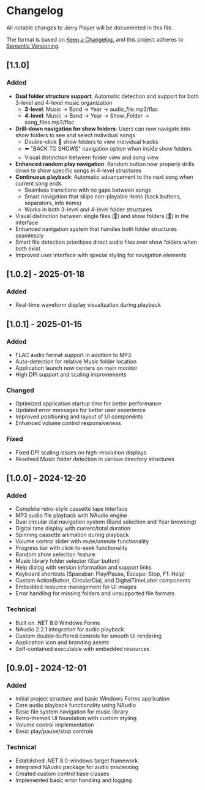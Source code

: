 # Changelog

All notable changes to Jerry Player will be documented in this file.

The format is based on [Keep a Changelog](https://keepachangelog.com/en/1.0.0/),
and this project adheres to [Semantic Versioning](https://semver.org/spec/v2.0.0.html).

## [1.1.0]

### Added
- **Dual folder structure support**: Automatic detection and support for both 3-level and 4-level music organization
  - **3-level**: Music → Band → Year → audio_file.mp3/flac
  - **4-level**: Music → Band → Year → Show_Folder → song_files.mp3/flac
- **Drill-down navigation for show folders**: Users can now navigate into show folders to see and select individual songs
  - Double-click 📁 show folders to view individual tracks
  - ⬅️ "BACK TO SHOWS" navigation option when inside show folders
  - Visual distinction between folder view and song view
- **Enhanced random play navigation**: Random button now properly drills down to show specific songs in 4-level structures
- **Continuous playback**: Automatic advancement to the next song when current song ends
  - Seamless transitions with no gaps between songs
  - Smart navigation that skips non-playable items (back buttons, separators, info items)
  - Works in both 3-level and 4-level folder structures
- Visual distinction between single files (🎵) and show folders (📁) in the interface
- Enhanced navigation system that handles both folder structures seamlessly
- Smart file detection prioritizes direct audio files over show folders when both exist
- Improved user interface with special styling for navigation elements

## [1.0.2] - 2025-01-18
### Added
- Real-time waveform display visualization during playback

## [1.0.1] - 2025-01-15

### Added
- FLAC audio format support in addition to MP3
- Auto-detection for relative Music folder location
- Application launch now centers on main monitor
- High DPI support and scaling improvements

### Changed
- Optimized application startup time for better performance
- Updated error messages for better user experience
- Improved positioning and layout of UI components
- Enhanced volume control responsiveness

### Fixed
- Fixed DPI scaling issues on high-resolution displays
- Resolved Music folder detection in various directory structures

## [1.0.0] - 2024-12-20

### Added
- Complete retro-style cassette tape interface
- MP3 audio file playback with NAudio engine
- Dual circular dial navigation system (Band selection and Year browsing)
- Digital time display with current/total duration
- Spinning cassette animation during playback
- Volume control slider with mute/unmute functionality
- Progress bar with click-to-seek functionality
- Random show selection feature
- Music library folder selector (Star button)
- Help dialog with version information and support links
- Keyboard shortcuts (Spacebar: Play/Pause, Escape: Stop, F1: Help)
- Custom ActionButton, CircularDial, and DigitalTimeLabel components
- Embedded resource management for UI images
- Error handling for missing folders and unsupported file formats

### Technical
- Built on .NET 8.0 Windows Forms
- NAudio 2.2.1 integration for audio playback
- Custom double-buffered controls for smooth UI rendering
- Application icon and branding assets
- Self-contained executable with embedded resources

## [0.9.0] - 2024-12-01

### Added
- Initial project structure and basic Windows Forms application
- Core audio playback functionality using NAudio
- Basic file system navigation for music library
- Retro-themed UI foundation with custom styling
- Volume control implementation
- Basic play/pause/stop controls

### Technical
- Established .NET 8.0-windows target framework
- Integrated NAudio package for audio processing
- Created custom control base classes
- Implemented basic error handling and logging

